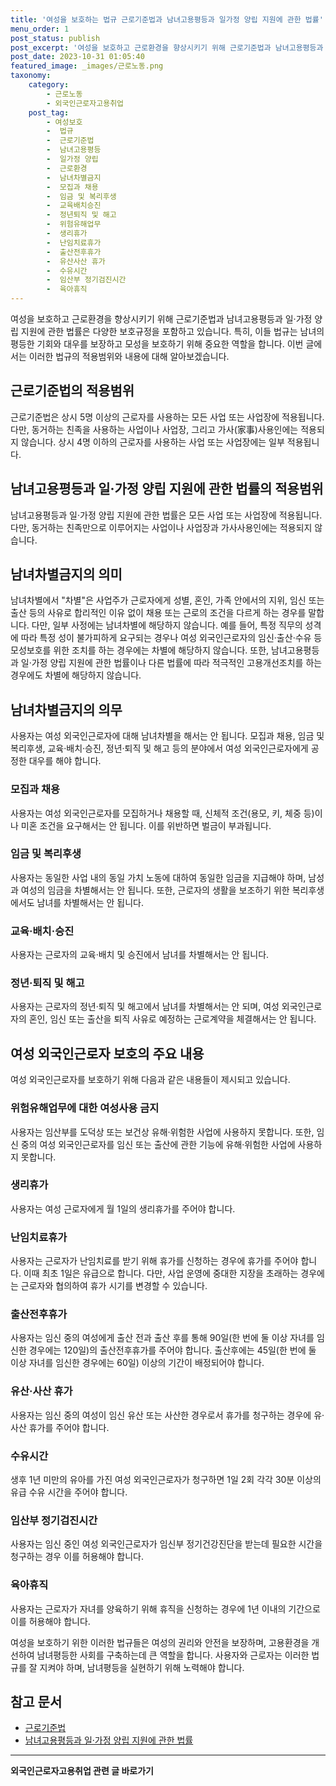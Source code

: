 ```yaml
---
title: '여성을 보호하는 법규 근로기준법과 남녀고용평등과 일가정 양립 지원에 관한 법률'
menu_order: 1
post_status: publish
post_excerpt: '여성을 보호하고 근로환경을 향상시키기 위해 근로기준법과 남녀고용평등과 일 가정 양립 지원에 관한 법률은 다양한 보호규정을 포함하고 있습니다. 특히, 이들 법규는 남녀의 평등한 기회와 대우를 보장하고 모성을 보호하기 위해 중요한 역할을 합니다. 이번 글에서는 이러한 법규의 적용범위와 내용에 대해 알아보겠습니다.'
post_date: 2023-10-31 01:05:40
featured_image: _images/근로노동.png
taxonomy:
    category:
        - 근로노동
        - 외국인근로자고용취업
    post_tag:
        - 여성보호
        -  법규
        -  근로기준법
        -  남녀고용평등
        -  일가정 양립
        -  근로환경
        -  남녀차별금지
        -  모집과 채용
        -  임금 및 복리후생
        -  교육배치승진
        -  정년퇴직 및 해고
        -  위험유해업무
        -  생리휴가
        -  난임치료휴가
        -  출산전후휴가
        -  유산사산 휴가
        -  수유시간
        -  임산부 정기검진시간
        -  육아휴직
---
```



여성을 보호하고 근로환경을 향상시키기 위해 근로기준법과 남녀고용평등과 일·가정 양립 지원에 관한 법률은 다양한 보호규정을 포함하고 있습니다. 특히, 이들 법규는 남녀의 평등한 기회와 대우를 보장하고 모성을 보호하기 위해 중요한 역할을 합니다. 이번 글에서는 이러한 법규의 적용범위와 내용에 대해 알아보겠습니다.

## 근로기준법의 적용범위
근로기준법은 상시 5명 이상의 근로자를 사용하는 모든 사업 또는 사업장에 적용됩니다. 다만, 동거하는 친족을 사용하는 사업이나 사업장, 그리고 가사(家事)사용인에는 적용되지 않습니다. 상시 4명 이하의 근로자를 사용하는 사업 또는 사업장에는 일부 적용됩니다.

## 남녀고용평등과 일·가정 양립 지원에 관한 법률의 적용범위
남녀고용평등과 일·가정 양립 지원에 관한 법률은 모든 사업 또는 사업장에 적용됩니다. 다만, 동거하는 친족만으로 이루어지는 사업이나 사업장과 가사사용인에는 적용되지 않습니다.

## 남녀차별금지의 의미
남녀차별에서 "차별"은 사업주가 근로자에게 성별, 혼인, 가족 안에서의 지위, 임신 또는 출산 등의 사유로 합리적인 이유 없이 채용 또는 근로의 조건을 다르게 하는 경우를 말합니다. 다만, 일부 사정에는 남녀차별에 해당하지 않습니다. 예를 들어, 특정 직무의 성격에 따라 특정 성이 불가피하게 요구되는 경우나 여성 외국인근로자의 임신·출산·수유 등 모성보호를 위한 조치를 하는 경우에는 차별에 해당하지 않습니다. 또한, 남녀고용평등과 일·가정 양립 지원에 관한 법률이나 다른 법률에 따라 적극적인 고용개선조치를 하는 경우에도 차별에 해당하지 않습니다.

## 남녀차별금지의 의무
사용자는 여성 외국인근로자에 대해 남녀차별을 해서는 안 됩니다. 모집과 채용, 임금 및 복리후생, 교육·배치·승진, 정년·퇴직 및 해고 등의 분야에서 여성 외국인근로자에게 공정한 대우를 해야 합니다.

### 모집과 채용
사용자는 여성 외국인근로자를 모집하거나 채용할 때, 신체적 조건(용모, 키, 체중 등)이나 미혼 조건을 요구해서는 안 됩니다. 이를 위반하면 벌금이 부과됩니다.

### 임금 및 복리후생
사용자는 동일한 사업 내의 동일 가치 노동에 대하여 동일한 임금을 지급해야 하며, 남성과 여성의 임금을 차별해서는 안 됩니다. 또한, 근로자의 생활을 보조하기 위한 복리후생에서도 남녀를 차별해서는 안 됩니다.

### 교육·배치·승진
사용자는 근로자의 교육·배치 및 승진에서 남녀를 차별해서는 안 됩니다.

### 정년·퇴직 및 해고
사용자는 근로자의 정년·퇴직 및 해고에서 남녀를 차별해서는 안 되며, 여성 외국인근로자의 혼인, 임신 또는 출산을 퇴직 사유로 예정하는 근로계약을 체결해서는 안 됩니다.

## 여성 외국인근로자 보호의 주요 내용
여성 외국인근로자를 보호하기 위해 다음과 같은 내용들이 제시되고 있습니다.

### 위험유해업무에 대한 여성사용 금지
사용자는 임산부를 도덕상 또는 보건상 유해·위험한 사업에 사용하지 못합니다. 또한, 임신 중의 여성 외국인근로자를 임신 또는 출산에 관한 기능에 유해·위험한 사업에 사용하지 못합니다.

### 생리휴가
사용자는 여성 근로자에게 월 1일의 생리휴가를 주어야 합니다.

### 난임치료휴가
사용자는 근로자가 난임치료를 받기 위해 휴가를 신청하는 경우에 휴가를 주어야 합니다. 이때 최초 1일은 유급으로 합니다. 다만, 사업 운영에 중대한 지장을 초래하는 경우에는 근로자와 협의하여 휴가 시기를 변경할 수 있습니다.

### 출산전후휴가
사용자는 임신 중의 여성에게 출산 전과 출산 후를 통해 90일(한 번에 둘 이상 자녀를 임신한 경우에는 120일)의 출산전후휴가를 주어야 합니다. 출산후에는 45일(한 번에 둘 이상 자녀를 임신한 경우에는 60일) 이상의 기간이 배정되어야 합니다.

### 유산·사산 휴가
사용자는 임신 중의 여성이 임신 유산 또는 사산한 경우로서 휴가를 청구하는 경우에 유·사산 휴가를 주어야 합니다.

### 수유시간
생후 1년 미만의 유아를 가진 여성 외국인근로자가 청구하면 1일 2회 각각 30분 이상의 유급 수유 시간을 주어야 합니다.

### 임산부 정기검진시간
사용자는 임신 중인 여성 외국인근로자가 임신부 정기건강진단을 받는데 필요한 시간을 청구하는 경우 이를 허용해야 합니다.

### 육아휴직
사용자는 근로자가 자녀를 양육하기 위해 휴직을 신청하는 경우에 1년 이내의 기간으로 이를 허용해야 합니다.

여성을 보호하기 위한 이러한 법규들은 여성의 권리와 안전을 보장하며, 고용환경을 개선하여 남녀평등한 사회를 구축하는데 큰 역할을 합니다. 사용자와 근로자는 이러한 법규를 잘 지켜야 하며, 남녀평등을 실현하기 위해 노력해야 합니다.

## 참고 문서
- [근로기준법](링크1)
- [남녀고용평등과 일·가정 양립 지원에 관한 법률](링크2)

[링크1]: https://example.com
[링크2]: https://example.com
<!-- wp:separator -->
<hr class="wp-block-separator has-alpha-channel-opacity"/>
<!-- /wp:separator -->

<!-- wp:group {"backgroundColor":"base","layout":{"type":"constrained"}} -->
<div class="wp-block-group has-base-background-color has-background"><!-- wp:paragraph {"align":"center","fontSize":"medium"} -->
<p class="has-text-align-center has-large-font-size"><strong>외국인근로자고용취업 관련 글 바로가기</strong></p>
<!-- /wp:paragraph -->


<!-- wp:latest-posts {"categories":[{"id":10884,"count":19,"description":"","link":"https://uknowlaw.com/category/%ec%99%b8%ea%b5%ad%ec%9d%b8%ea%b7%bc%eb%a1%9c%ec%9e%90%ea%b3%a0%ec%9a%a9%ec%b7%a8%ec%97%85/","name":"외국인근로자고용취업","slug":"외국인근로자고용취업","taxonomy":"category","parent":0,"meta":[],"_links":{"self":[{"href":"https://uknowlaw.com/wp-json/wp/v2/categories/10884"}],"collection":[{"href":"https://uknowlaw.com/wp-json/wp/v2/categories"}],"about":[{"href":"https://uknowlaw.com/wp-json/wp/v2/taxonomies/category"}],"wp:post_type":[{"href":"https://uknowlaw.com/wp-json/wp/v2/posts?categories=10884"}],"curies":[{"name":"wp","href":"https://api.w.org/{rel}","templated":true}]}}],"postsToShow":100,"excerptLength":28,"postLayout":"grid","columns":2,"featuredImageAlign":"left","featuredImageSizeSlug":"large","fontSize":18px} /--></div>
<!-- /wp:group -->